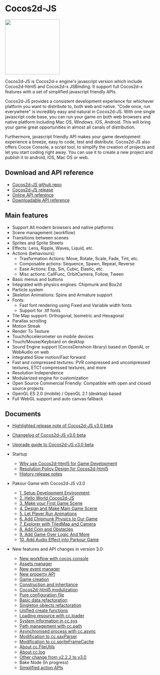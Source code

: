 # Cocos2d-JS

<img src="http://www.cocos2d-x.org/attachments/download/1508" height=180> 

Cocos2d-JS is Cocos2d-x engine's javascript version which include Cocos2d-html5 and Cocos2d-x JSBinding. It support full Cocos2d-x features with a set of simplified javascript friendly APIs.

Cocos2d-JS provides a consistent development experience for whichever platform you want to distribute to, both web and native. "Code once, run everywhere" is incredibly easy and natural in Cocos2d-JS. With one single javascript code base, you can run your game on both web browsers and native platform including Mac OS, Windows, iOS, Android. This will bring your game great opportunities in almost all canals of distribution.

Furthermore, javascript friendly API makes your game development experience a breeze, easy to code, test and distribute. Cocos2d-JS also offers Cocos Console, a script tool, to simplify the creation of projects and let you start coding right away. You can use it to create a new project and publish it to android, iOS, Mac OS or web.

## Download and API reference

- [Cocos2d-JS github repo](http://github.com/cocos2d/cocos2d-js/)
- [Cocos2d-JS release](http://www.cocos2d-x.org/download)
- [Online API reference](http://www.cocos2d-x.org/wiki/Reference)
- [Downloadable API reference](http://www.cocos2d-x.org/filedown/Cocos2d-JS-v3.0-beta-API.zip)

## Main features

* Support All modern browsers and native platforms
* Scene management (workflow)
* Transitions between scenes
* Sprites and Sprite Sheets
* Effects: Lens, Ripple, Waves, Liquid, etc.
* Actions (behaviours):
    * Trasformation Actions: Move, Rotate, Scale, Fade, Tint, etc.
    * Composable actions: Sequence, Spawn, Repeat, Reverse
    * Ease Actions: Exp, Sin, Cubic, Elastic, etc.
    * Misc actions: CallFunc, OrbitCamera, Follow, Tween
* Basic menus and buttons
* Integrated with physics engines: Chipmunk and Box2d
* Particle system
* Skeleton Animations: Spine and Armature support
* Fonts:
    * Fast font rendering using Fixed and Variable width fonts
    * Support for .ttf fonts
* Tile Map support: Orthogonal, Isometric and Hexagonal
* Parallax scrolling
* Motion Streak
* Render To Texture
* Touch/Accelerometer on mobile devices
* Touch/Mouse/Keyboard on desktop
* Sound Engine support (CocosDenshion library) based on OpenAL or WebAudio on web
* Integrated Slow motion/Fast forward
* Fast and compressed textures: PVR compressed and uncompressed textures, ETC1 compressed textures, and more
* Resolution Independence
* Modularized engine for customization
* Open Source Commercial Friendly: Compatible with open and closed source projects
* OpenGL ES 2.0 (mobile) / OpenGL 2.1 (desktop) based
* Full WebGL support and auto canvas fallback
   
## Documents

- [Highlighted release note of Cocos2d-JS v3.0 beta](./release-notes/v3.0b/release-note/en.md)
- [Changelog of Cocos2d-JS v3.0 beta](./release-notes/v3.0b/changelog/en.md)
- [Upgrade guide to Cocos2d-JS v3.0 beta](./release-notes/v3.0a/upgrade-guide/en.md)
- Startup
    - [Why use Cocos2d-html5 for Game Development](./v2/cocosh5-advantages/en.md)
    - [Resolution Policy Design for Cocos2d-html5](./v2/resolution-policy-design/en.md)
    - [History release notes](./release-notes/en.md)
- Pakour Game with Cocos2d-JS v3.0
    - [1. Setup Development Environment](../tutorial/framework/html5/parkour-game-with-javascript-v3.0/chapter1/en.md)
	- [2. Hello World Cocos2d-JS](../tutorial/framework/html5/parkour-game-with-javascript-v3.0/chapter2/en.md)
	- [3. Make your First Game Scene](../tutorial/framework/html5/parkour-game-with-javascript-v3.0/chapter3/en.md)
	- [4. Design and Make Main Game Scene](../tutorial/framework/html5/parkour-game-with-javascript-v3.0/chapter4/en.md)
	- [5. Let Player Run Animations](../tutorial/framework/html5/parkour-game-with-javascript-v3.0/chapter5/en.md)
	- [6. Add Chipmunk Physics to Our Game](../tutorial/framework/html5/parkour-game-with-javascript-v3.0/chapter6/en.md)
	- [7. Explorer with TiledMap and Camera](../tutorial/framework/html5/parkour-game-with-javascript-v3.0/chapter7/en.md)
	- [8. Add Coin and Obstacles](../tutorial/framework/html5/parkour-game-with-javascript-v3.0/chapter8/en.md)
	- [9. Add Game Over Logic And More](../tutorial/framework/html5/parkour-game-with-javascript-v3.0/chapter9/en.md)
    - [10. Add Audio Effect into Parkour Game](../tutorial/framework/html5/parkour-game-with-javascript-v3.0/chapter10/en.md)
        
- New features and API changes in version 3.0:
    - [New workflow with cocos console](./v2/cocos-console/en.md)
    - [Assets manager](./v3/assets-manager/en.md)
    - [New event manager](./v3/eventManager/en.md)
    - [New property API](./v3/getter-setter-api/en.md)
    - [Game creation](./v3/cc-game/en.md)
    - [Construction and inheritance](./v3/inheritance/en.md)
    - [Cocos2d-html5 modulization](./v3/moduleconfig-json/en.md)
    - [Pure configuration file](./v3/project-json/en.md)
    - [Basic data refactoration](./v3/basic-data/en.md)
    - [Singleton objects refactoration](./v3/singleton-objs/en.md)
    - [Unified create functions](./v3/create-api/en.md)
    - [Loading resource with cc.loader](./v3/cc-loader/en.md)
    - [System information in cc.sys](./v3/cc-sys/en.md)
    - [Path management with cc.path](./v3/cc-path/en.md)
    - [Asynchronised process with cc.async](./v3/cc-async/en.md)
    - [Modification to cc.saxParser](./v3/cc-saxparser/en.md)
    - [Modification to cc.spriteFrameCache](./v3/cc-spriteframecache/en.md)
    - [About cc.FileUtils](./v3/cc-fileutils/en.md)
    - [About cc.log](./v3/cc-log/en.md)
    - [Other change from v2.2.2 to v3.0](./v3/more-change-from-v2-to-v3/en.md)
    - Bake Node (In progress)
    - [Simplified action APIs](http://cocos2d-x.org/docs/manual/framework/html5/v3/cc-actions/en) 
